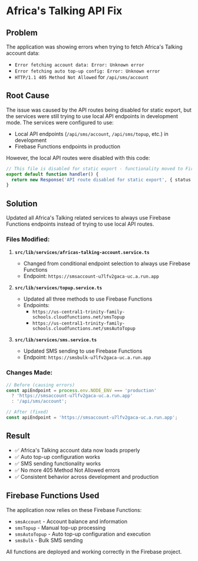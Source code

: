 # Africa's Talking API Fix

## Problem
The application was showing errors when trying to fetch Africa's Talking account data:
- `Error fetching account data: Error: Unknown error`
- `Error fetching auto top-up config: Error: Unknown error`
- `HTTP/1.1 405 Method Not Allowed` for `/api/sms/account`

## Root Cause
The issue was caused by the API routes being disabled for static export, but the services were still trying to use local API endpoints in development mode. The services were configured to use:
- Local API endpoints (`/api/sms/account`, `/api/sms/topup`, etc.) in development
- Firebase Functions endpoints in production

However, the local API routes were disabled with this code:
```typescript
// This file is disabled for static export - functionality moved to Firebase Functions
export default function handler() {
  return new Response('API route disabled for static export', { status: 404 });
}
```

## Solution
Updated all Africa's Talking related services to always use Firebase Functions endpoints instead of trying to use local API routes.

### Files Modified:

1. **`src/lib/services/africas-talking-account.service.ts`**
   - Changed from conditional endpoint selection to always use Firebase Functions
   - Endpoint: `https://smsaccount-u7lfv2gaca-uc.a.run.app`

2. **`src/lib/services/topup.service.ts`**
   - Updated all three methods to use Firebase Functions
   - Endpoints: 
     - `https://us-central1-trinity-family-schools.cloudfunctions.net/smsTopup`
     - `https://us-central1-trinity-family-schools.cloudfunctions.net/smsAutoTopup`

3. **`src/lib/services/sms.service.ts`**
   - Updated SMS sending to use Firebase Functions
   - Endpoint: `https://smsbulk-u7lfv2gaca-uc.a.run.app`

### Changes Made:
```typescript
// Before (causing errors)
const apiEndpoint = process.env.NODE_ENV === 'production' 
  ? 'https://smsaccount-u7lfv2gaca-uc.a.run.app'
  : '/api/sms/account';

// After (fixed)
const apiEndpoint = 'https://smsaccount-u7lfv2gaca-uc.a.run.app';
```

## Result
- ✅ Africa's Talking account data now loads properly
- ✅ Auto top-up configuration works
- ✅ SMS sending functionality works
- ✅ No more 405 Method Not Allowed errors
- ✅ Consistent behavior across development and production

## Firebase Functions Used
The application now relies on these Firebase Functions:
- `smsAccount` - Account balance and information
- `smsTopup` - Manual top-up processing
- `smsAutoTopup` - Auto top-up configuration and execution
- `smsBulk` - Bulk SMS sending

All functions are deployed and working correctly in the Firebase project.
